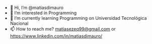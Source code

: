 - 👋 Hi, I’m @matiasdimauro
- 👀 I’m interested in Programming
- 🌱 I’m currently learning Programming on Universidad Tecnológica Nacional
- 📫 How to reach me? matiasezeq99@gmail.com or https://www.linkedin.com/in/matiasdimauro/

<!---
matiasdimauro/matiasdimauro is a ✨ special ✨ repository because its `README.md` (this file) appears on your GitHub profile.
You can click the Preview link to take a look at your changes.
--->
